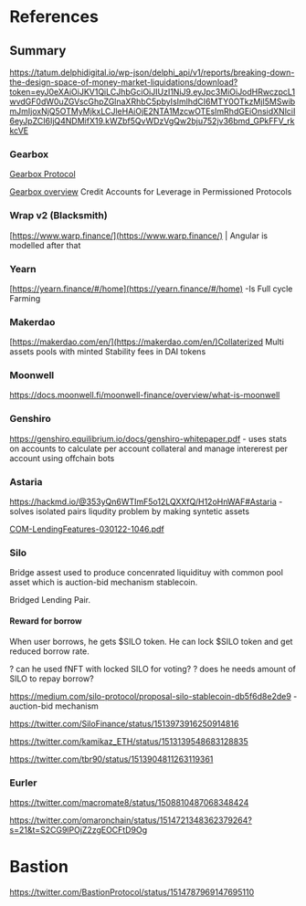 # References

## Summary

https://tatum.delphidigital.io/wp-json/delphi_api/v1/reports/breaking-down-the-design-space-of-money-market-liquidations/download?token=eyJ0eXAiOiJKV1QiLCJhbGciOiJIUzI1NiJ9.eyJpc3MiOiJodHRwczpcL1wvdGF0dW0uZGVscGhpZGlnaXRhbC5pbyIsImlhdCI6MTY0OTkzMjI5MSwibmJmIjoxNjQ5OTMyMjkxLCJleHAiOjE2NTA1MzcwOTEsImRhdGEiOnsidXNlciI6eyJpZCI6IjQ4NDMifX19.kWZbf5QvWDzVgQw2bju752jv36bmd_GPkFFV_rkkcVE

### Gearbox


[Gearbox Protocol](https://consensys.net/blog/cryptoeconomic-research/gearbox-protocol-a-composable-leverage-protocol-in-defi/)

[Gearbox overview](https://medium.com/gearbox-protocol/leverage-2-0-credit-account-as-a-defi-primitive-8be6ea86e883) Credit Accounts for Leverage in Permissioned Protocols 

### Wrap v2 (Blacksmith)

[https://www.warp.finance/](https://www.warp.finance/) | Angular is modelled after that

### Yearn

[https://yearn.finance/#/home](https://yearn.finance/#/home) -Is Full cycle Farming      

### Makerdao

[https://makerdao.com/en/](https://makerdao.com/en/)Collaterized Multi assets pools with minted Stability fees in DAI tokens

### Moonwell

https://docs.moonwell.fi/moonwell-finance/overview/what-is-moonwell 


### Genshiro

https://genshiro.equilibrium.io/docs/genshiro-whitepaper.pdf - uses stats on accounts to calculate per account collateral and manage intererest per account using offchain bots


### Astaria

https://hackmd.io/@353yQn6WTImF5o12LQXXfQ/H12oHnWAF#Astaria  - solves isolated pairs liqudity problem by making syntetic assets

[COM-LendingFeatures-030122-1046.pdf](references/COM-LendingFeatures-030122-1046.pdf)


### Silo

Bridge assest used to produce concenrated liquidituy with common pool asset which is auction-bid mechanism stablecoin.

Bridged Lending Pair.

#### Reward for borrow

When user borrows, he gets $SILO token.
He can lock $SILO token and get reduced borrow rate.

? can he used fNFT with locked SILO for voting?
? does he needs amount of SILO to repay borrow?

https://medium.com/silo-protocol/proposal-silo-stablecoin-db5f6d8e2de9  - auction-bid mechanism

https://twitter.com/SiloFinance/status/1513973916250914816


https://twitter.com/kamikaz_ETH/status/1513139548683128835


https://twitter.com/tbr90/status/1513904811263119361


### Eurler

https://twitter.com/macromate8/status/1508810487068348424 

https://twitter.com/omaronchain/status/1514721348362379264?s=21&t=S2CG9lPOjZ2zgEOCFtD9Og

# Bastion

https://twitter.com/BastionProtocol/status/1514787969147695110